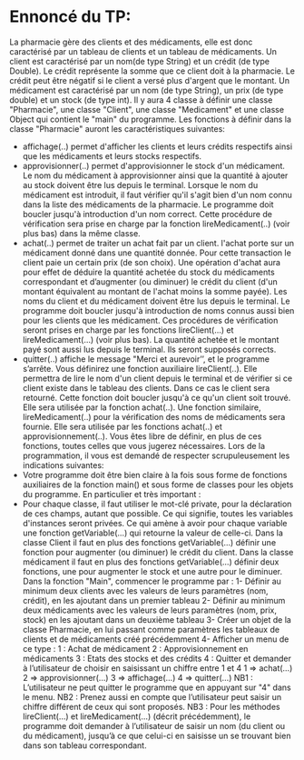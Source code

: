 # Ennoncé du TP:
La pharmacie gère des clients et des médicaments, elle est donc caractérisé par un
tableau de clients et un tableau de médicaments.
Un client est caractérisé par un nom(de type String) et un crédit (de type Double). Le
crédit représente la somme que ce client doit à la pharmacie. Le crédit peut être négatif si
le client a versé plus d'argent que le montant.
Un médicament est caractérisé par un nom (de type String), un prix (de type double) et
un stock (de type int).
Il y aura 4 classe à définir une classe "Pharmacie", une classe "Client", une classe
"Medicament" et une classe Object qui contient le "main" du programme.
Les fonctions à définir dans la classe "Pharmacie" auront les caractéristiques suivantes:
- affichage(..) permet d'afficher les clients et leurs crédits respectifs ainsi que les
médicaments et leurs stocks respectifs.
- approvisionner(..) permet d'approvisionner le stock d'un médicament. Le nom du
médicament à approvisionner ainsi que la quantité à ajouter au stock doivent être lus
depuis le terminal. Lorsque le nom du médicament est introduit, il faut vérifier qu'il s'agit
bien d'un nom connu dans la liste des médicaments de la pharmacie. Le programme doit
boucler jusqu'à introduction d'un nom correct. Cette procédure de vérification sera prise en
charge par la fonction lireMedicament(..) (voir plus bas) dans la même classe.
- achat(..) permet de traiter un achat fait par un client. l'achat porte sur un
médicament donné dans une quantité donnée. Pour cette transaction le client paie un
certain prix (de son choix). Une opération d'achat aura pour effet de déduire la quantité
achetée du stock du médicaments correspondant et d’augmenter (ou diminuer) le crédit du
client (d'un montant équivalent au montant de l'achat moins la somme payée). Les noms
du client et du médicament doivent être lus depuis le terminal. Le programme doit
boucler jusqu'à introduction de noms connus aussi bien pour les clients que les
médicament. Ces procédures de vérification seront prises en charge par les fonctions
lireClient(…) et lireMedicament(…) (voir plus bas). La quantité achetée et le montant
payé sont aussi lus depuis le terminal. Ils seront supposés corrects.
- quitter(..) affiche le message "Merci et aurevoir’’, et le programme s’arrête.
Vous définirez une fonction auxiliaire lireClient(..). Elle permettra de lire le nom d'un client
depuis le terminal et de vérifier si ce client existe dans le tableau des clients. Dans ce cas
le client sera retourné. Cette fonction doit boucler jusqu'à ce qu'un client soit trouvé. Elle
sera utilisée par la fonction achat(..). Une fonction similaire, lireMedicament(..) pour la
vérification des noms de médicaments sera fournie. Elle sera utilisée par les fonctions
achat(..) et approvisionnement(..).
Vous êtes libre de définir, en plus de ces fonctions, toutes celles que vous jugerez
nécessaires.
Lors de la programmation, il vous est demandé de respecter scrupuleusement les
indications suivantes:
- Votre programme doit être bien claire à la fois sous forme de fonctions auxiliaires
de la fonction main() et sous forme de classes pour les objets du programme. En
particulier et très important :
- Pour chaque classe, il faut utiliser le mot-clé private, pour la déclaration de ces
champs, autant que possible. Ce qui signifie, toutes les variables d'instances
seront privées. Ce qui amène à avoir pour chaque variable une fonction
getVariable(…) qui retourne la valeur de celle-ci.
Dans la classe Client il faut en plus des fonctions getVariable(…) définir une fonction
pour augmenter (ou diminuer) le crédit du client.
Dans la classe médicament il faut en plus des fonctions getVariable(…) définir deux
fonctions, une pour augmenter le stock et une autre pour le diminuer.
Dans la fonction "Main", commencer le programme par :
1- Définir au minimum deux clients avec les valeurs de leurs paramètres (nom, crédit), en
les ajoutant dans un premier tableau
2- Définir au minimum deux médicaments avec les valeurs de leurs paramètres (nom, prix,
stock) en les ajoutant dans un deuxième tableau
3- Créer un objet de la classe Pharmacie, en lui passant comme paramètres les tableaux
de clients et de médicaments créé précédemment
4- Afficher un menu de ce type :
1 : Achat de médicament
2 : Approvisionnement en médicaments
3 : Etats des stocks et des crédits
4 : Quitter
et demander à l’utilisateur de choisir en saisissant un chiffre entre 1 et 4
1 => achat(…)
2 => approvisionner(…)
3 => affichage(…)
4 => quitter(…)
NB1 : L’utilisateur ne peut quitter le programme que en appuyant sur "4" dans le menu.
NB2 : Prenez aussi en compte que l’utilisateur peut saisir un chiffre différent de ceux qui
sont proposés.
NB3 : Pour les méthodes lireClient(…) et lireMedicament(…) (décrit précédemment), le
programme doit demander à l’utilisateur de saisir un nom (du client ou du médicament),
jusqu’à ce que celui-ci en saisisse un se trouvant bien dans son tableau correspondant.
